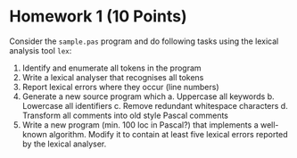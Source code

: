 # Homework 1 (10 Points)

Consider the `sample.pas` program and do following tasks using the lexical
analysis tool `lex`:

1. Identify and enumerate all tokens in the program
2. Write a lexical analyser that recognises all tokens
3. Report lexical errors where they occur (line numbers)
4. Generate a new source program which
    a. Uppercase all keywords
    b. Lowercase all identifiers
    c. Remove redundant whitespace characters
    d. Transform all comments into old style Pascal comments
5. Write a new program (min. 100 loc in Pascal?) that implements a
   well-known algorithm. Modify it to contain at least five lexical errors
   reported by the lexical analyser.

